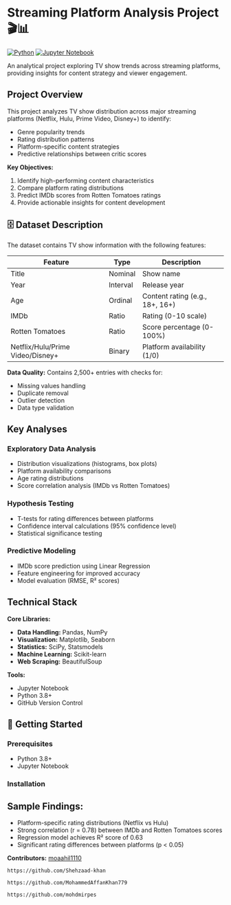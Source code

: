 # Streaming Platform Analysis Project 🎬📊

[![Python](https://img.shields.io/badge/Python-3.8%2B-blue)](https://www.python.org/)
[![Jupyter Notebook](https://img.shields.io/badge/Jupyter-Notebook-orange)](https://jupyter.org/)

An analytical project exploring TV show trends across streaming platforms, providing insights for content strategy and viewer engagement.

## Project Overview
This project analyzes TV show distribution across major streaming platforms (Netflix, Hulu, Prime Video, Disney+) to identify:
- Genre popularity trends
- Rating distribution patterns
- Platform-specific content strategies
- Predictive relationships between critic scores

**Key Objectives:**
1. Identify high-performing content characteristics
2. Compare platform rating distributions
3. Predict IMDb scores from Rotten Tomatoes ratings
4. Provide actionable insights for content development

## 🗄️ Dataset Description
The dataset contains TV show information with the following features:

| Feature        | Type      | Description                          |
|----------------|-----------|--------------------------------------|
| Title          | Nominal   | Show name                            |
| Year           | Interval  | Release year                         |
| Age            | Ordinal   | Content rating (e.g., 18+, 16+)      |
| IMDb           | Ratio     | Rating (0-10 scale)                  |
| Rotten Tomatoes| Ratio     | Score percentage (0-100%)            |
| Netflix/Hulu/Prime Video/Disney+ | Binary | Platform availability (1/0) |

**Data Quality:** 
Contains 2,500+ entries with checks for:
- Missing values handling
- Duplicate removal
- Outlier detection
- Data type validation

## Key Analyses
### Exploratory Data Analysis
- Distribution visualizations (histograms, box plots)
- Platform availability comparisons
- Age rating distributions
- Score correlation analysis (IMDb vs Rotten Tomatoes)

### Hypothesis Testing
- T-tests for rating differences between platforms
- Confidence interval calculations (95% confidence level)
- Statistical significance testing

### Predictive Modeling
- IMDb score prediction using Linear Regression
- Feature engineering for improved accuracy
- Model evaluation (RMSE, R² scores)

## Technical Stack
**Core Libraries:**
- **Data Handling:** Pandas, NumPy
- **Visualization:** Matplotlib, Seaborn
- **Statistics:** SciPy, Statsmodels
- **Machine Learning:** Scikit-learn
- **Web Scraping:** BeautifulSoup

**Tools:**
- Jupyter Notebook
- Python 3.8+
- GitHub Version Control

## 🚀 Getting Started
### Prerequisites
- Python 3.8+
- Jupyter Notebook

### Installation




## Sample Findings:
- Platform-specific rating distributions (Netflix vs Hulu)
- Strong correlation (r = 0.78) between IMDb and Rotten Tomatoes scores
- Regression model achieves R² score of 0.63
- Significant rating differences between platforms (p < 0.05)

**Contributors:**
<a href="https://github.com/moaahil1110"> moaahil1110</a>

```
https://github.com/Shehzaad-khan
```

```
https://github.com/MohammedAffanKhan779
```

```
https://github.com/mohdmirpes
```

